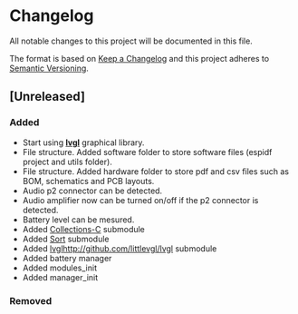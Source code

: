 # Changelog
All notable changes to this project will be documented in this file.

The format is based on [Keep a Changelog](https://keepachangelog.com/en/1.0.0/)
and this project adheres to [Semantic Versioning](https://semver.org/spec/v2.0.0.html).

## [Unreleased]

### Added 

* Start using [**lvgl**](https://github.com/littlevgl/lvgl) graphical library. 
* File structure. Added software folder to store software files (espidf project and utils folder).
* File structure. Added hardware folder to store pdf and csv files such as BOM, schematics and PCB layouts.
* Audio p2 connector can be detected.
* Audio amplifier now can be turned on/off if the p2 connector is detected.
* Battery level can be mesured.
* Added [Collections-C](https://github.com/srdja/Collections-C ) submodule
* Added [Sort](https://github.com/p1v0t/Sort) submodule
* Added [lvgl]()http://github.com/littlevgl/lvgl submodule
* Added battery manager
* Added modules_init
* Added manager_init

### Removed

